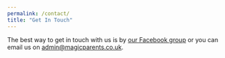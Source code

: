 ```yaml
---
permalink: /contact/
title: "Get In Touch"
---
```


The best way to get in touch with us is by [our Facebook group](https://www.facebook.com/groups/477529559024217/) or you can email us on <admin@magicparents.co.uk>.
